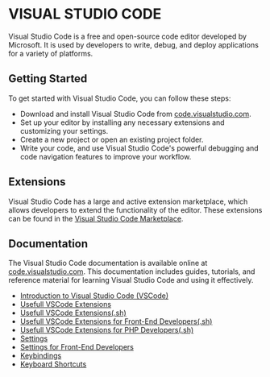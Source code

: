 # VISUAL STUDIO CODE

Visual Studio Code is a free and open-source code editor developed by Microsoft. It is used by developers to write, debug, and deploy applications for a variety of platforms.

## Getting Started

To get started with Visual Studio Code, you can follow these steps:

- Download and install Visual Studio Code from [code.visualstudio.com](code.visualstudio.com).
- Set up your editor by installing any necessary extensions and customizing your settings.
- Create a new project or open an existing project folder.
- Write your code, and use Visual Studio Code's powerful debugging and code navigation features to improve your workflow.

## Extensions

Visual Studio Code has a large and active extension marketplace, which allows developers to extend the functionality of the editor. These extensions can be found in the [Visual Studio Code Marketplace](https://marketplace.visualstudio.com/).

## Documentation

The Visual Studio Code documentation is available online at [code.visualstudio.com](https://code.visualstudio.com/docs). This documentation includes guides, tutorials, and reference material for learning Visual Studio Code and using it effectively.

- [Introduction to Visual Studio Code (VSCode)](./vscode.md)
- [Usefull VSCode Extensions](./extensions.md)
- [Usefull VSCode Extensions(.sh)](./extensions.sh)
- [Usefull VSCode Extensions for Front-End Developers(.sh)](./extensions.front.end.sh)
- [Usefull VSCode Extensions for PHP Developers(.sh)](./extensions.php.sh)
- [Settings](./settings.md)
- [Settings for Front-End Developers](./settings.front.end.md)
- [Keybindings](./keybindings.md)
- [Keyboard Shortcuts](./shortcuts.md)
